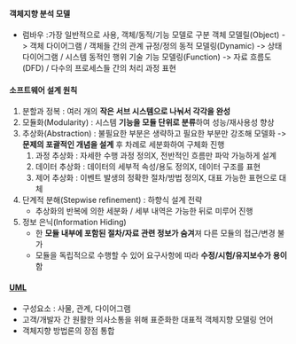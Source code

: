 #### 객체지향 분석 모델
- 럼바우 :가장 일반적으로 사용, 객체/동적/기능 모델로 구분
객체 모델릴(Object) -> 객체 다이어그램 / 객체들 간의 관계 규정/정의
동적 모델링(Dynamic) -> 상태 다이어그램 / 시스템 동적인 행위 기술
기능 모델링(Function) -> 자료 흐름도(DFD) / 다수의 프로세스들 간의 처리 과정 표현
#### 소프트웨어 설계 원칙
1. 분할과 정복 : 여러 개의 **작은 서브 시스템으로 나눠서 각각을 완성**
2. 모듈화(Modularity) : 시스템 **기능을 모듈 단위로 분류**하여 성능/재사용성 향상
3. 추상화(Abstraction) : 불필요한 부분은 생략하고 필요한 부분만 강조해 모델화
-> **문제의 포괄적인 개념을 설계** 후 차례로 세분화하여 구체화 진행
	1. 과정 추상화 : 자세한 수행 과정 정의X, 전반적인 흐름만 파악 가능하게 설계
	2. 데이터 추상화 : 데이터의 세부적 속성/용도 정의X, 데이터 구조를 표현
	3. 제어 추상화 : 이벤트 발생의 정확한 절차/방법 정의X, 대표 가능한 표현으로 대체
4. 단계적 분해(Stepwise refinement) : 하향식 설계 전략
	- 추상화의 반복에 의한 세분화 / 세부 내역은 가능한 뒤로 미루어 진행
5. 정보 은닉(Information Hiding) 
	- 한 **모듈 내부에 포함된 절차/자료 관련 정보가 숨겨**져 다른 모듈의 접근/변경 불가
	- 모듈을 독립적으로 수행할 수 있어 요구사항에 따라 **수정/시험/유지보수가 용이**함
#### [UML](<./UML.md>)
- 구성요소 : 사물, 관계, 다이어그램
- 고객/개발자 간 원활한 의사소통을 위해 표준화한 대표적 객체지향 모델링 언어
- 객체지향 방법론의 장점 통합